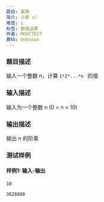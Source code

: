 ```yaml
---
题目: 累乘
简介: 计算 n!
难度: 1
标签: 数值运算
作者: MOOCTEST
慕码: Unknown
---
```


### 题目描述

输入一个整数 n，计算 `1*2*...*n ` 的值

### 输入描述

输入为一个整数 n (0 < n < 10)

### 输出描述

输出 n 的阶乘

### 测试样例

#### 样例1: 输入-输出

```
10
```

```
3628800
```

